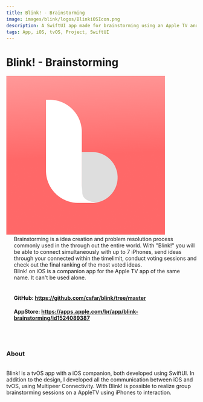 ```yaml
---
title: Blink! - Brainstorming
image: images/blink/logos/BlinkiOSIcon.png
description: A SwiftUI app made for brainstorming using an Apple TV and multiple iPhones.
tags: App, iOS, tvOS, Project, SwiftUI
---
```


#  Blink! - Brainstorming

<div class="icon-description">
    <div>
        <img class="icon" src="/images/blink/logos/BlinkiOSIcon.png" alt="Blink Icon"/>
    </div>
    <div style="margin-left: 20px;">
        Brainstorming is a idea creation and problem resolution process commonly used in the through out the entire world. With "Blink!" you will be able to connect simultaneously with up to 7 iPhones, send ideas through your connected within the timelimit, conduct voting sessions and check out the final ranking of the most voted ideas.
        <br/>
        Blink! on iOS is a companion app for the Apple TV app of the same name. It can't be used alone.
        <br/><br/>
        <h4> GitHub: <a href="https://github.com/csfar/blink/tree/master">https://github.com/csfar/blink/tree/master</a> </h4>
        <h4> AppStore: <a href="https://apps.apple.com/br/app/blink-brainstorming/id1524089387">https://apps.apple.com/br/app/blink-brainstorming/id1524089387</a> </h4>
    </div>
</div>

<br/><br/>

### About

<br/>

<div>
Blink! is a tvOS app with a iOS companion, both developed using SwiftUI. In addition to the design, I developed all the communication between iOS and tvOS, using Multipeer Connectivity. With Blink! is possible to realize group brainstorming sessions on a AppleTV using iPhones to interaction.
</div>

